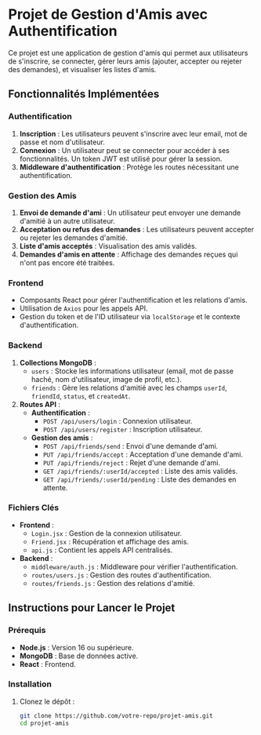 # Projet de Gestion d'Amis avec Authentification

Ce projet est une application de gestion d'amis qui permet aux utilisateurs de s'inscrire, se connecter, gérer leurs amis (ajouter, accepter ou rejeter des demandes), et visualiser les listes d'amis.

## Fonctionnalités Implémentées

### Authentification
1. **Inscription** : Les utilisateurs peuvent s'inscrire avec leur email, mot de passe et nom d'utilisateur.
2. **Connexion** : Un utilisateur peut se connecter pour accéder à ses fonctionnalités. Un token JWT est utilisé pour gérer la session.
3. **Middleware d'authentification** : Protège les routes nécessitant une authentification.

### Gestion des Amis
1. **Envoi de demande d'ami** : Un utilisateur peut envoyer une demande d'amitié à un autre utilisateur.
2. **Acceptation ou refus des demandes** : Les utilisateurs peuvent accepter ou rejeter les demandes d'amitié.
3. **Liste d'amis acceptés** : Visualisation des amis validés.
4. **Demandes d'amis en attente** : Affichage des demandes reçues qui n'ont pas encore été traitées.

### Frontend
- Composants React pour gérer l'authentification et les relations d'amis.
- Utilisation de `Axios` pour les appels API.
- Gestion du token et de l'ID utilisateur via `localStorage` et le contexte d'authentification.

### Backend
1. **Collections MongoDB** :
   - `users` : Stocke les informations utilisateur (email, mot de passe haché, nom d'utilisateur, image de profil, etc.).
   - `friends` : Gère les relations d'amitié avec les champs `userId`, `friendId`, `status`, et `createdAt`.
2. **Routes API** :
   - **Authentification** :
     - `POST /api/users/login` : Connexion utilisateur.
     - `POST /api/users/register` : Inscription utilisateur.
   - **Gestion des amis** :
     - `POST /api/friends/send` : Envoi d'une demande d'ami.
     - `PUT /api/friends/accept` : Acceptation d'une demande d'ami.
     - `PUT /api/friends/reject` : Rejet d'une demande d'ami.
     - `GET /api/friends/:userId/accepted` : Liste des amis validés.
     - `GET /api/friends/:userId/pending` : Liste des demandes en attente.

### Fichiers Clés
- **Frontend** :
  - `Login.jsx` : Gestion de la connexion utilisateur.
  - `Friend.jsx` : Récupération et affichage des amis.
  - `api.js` : Contient les appels API centralisés.
- **Backend** :
  - `middleware/auth.js` : Middleware pour vérifier l'authentification.
  - `routes/users.js` : Gestion des routes d'authentification.
  - `routes/friends.js` : Gestion des relations d'amitié.

## Instructions pour Lancer le Projet

### Prérequis
- **Node.js** : Version 16 ou supérieure.
- **MongoDB** : Base de données active.
- **React** : Frontend.

### Installation
1. Clonez le dépôt :
   ```bash
   git clone https://github.com/votre-repo/projet-amis.git
   cd projet-amis
